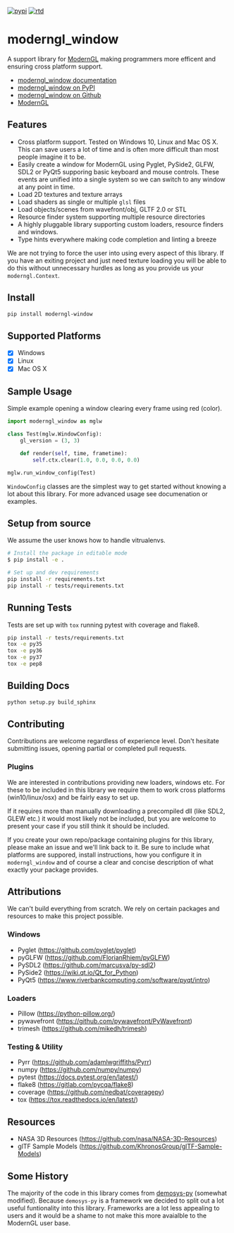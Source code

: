 [![pypi](https://badge.fury.io/py/moderngl-window.svg)](https://pypi.python.org/pypi/moderngl-window) [![rtd](https://readthedocs.org/projects/moderngl-window/badge/?version=latest)](https://moderngl-window.readthedocs.io)

# moderngl_window

A support library for [ModernGL](https://github.com/moderngl/moderngl)
making programmers more efficent and ensuring cross platform support.

* [moderngl_window documentation](https://moderngl-window.readthedocs.io)
* [moderngl_window on PyPI](https://pypi.org/project/moderngl-window)
* [moderngl_window on Github](https://github.com/moderngl/moderngl_window)
* [ModernGL](https://github.com/moderngl/moderngl)

## Features

* Cross platform support. Tested on Windows 10, Linux and Mac OS X.
  This can save users a lot of time and is often more difficult than most people imagine it to be.
* Easily create a window for ModernGL using Pyglet, PySide2, GLFW, SDL2 or PyQt5 supporing basic keyboard and mouse controls. These events are unified into a single system so we can switch to any window at any point in time.
* Load 2D textures and texture arrays
* Load shaders as single or multiple `glsl` files
* Load objects/scenes from wavefront/obj, GLTF 2.0 or STL
* Resource finder system supporting multiple resource directories
* A highly pluggable library supporting custom loaders,
  resource finders and windows.
* Type hints everywhere making code completion and linting a breeze

We are not trying to force the user into using every aspect of this
library. If you have an exiting project and just need texture loading
you will be able to do this without unnecessary hurdles as long as
you provide us your `moderngl.Context`.

## Install

```bash
pip install moderngl-window
```

## Supported Platforms

* [x] Windows
* [x] Linux
* [x] Mac OS X

## Sample Usage

Simple example opening a window clearing every frame using red (color).

```py
import moderngl_window as mglw

class Test(mglw.WindowConfig):
    gl_version = (3, 3)

    def render(self, time, frametime):
        self.ctx.clear(1.0, 0.0, 0.0, 0.0)

mglw.run_window_config(Test)
```

`WindowConfig` classes are the simplest way to get started without knowing
a lot about this library. For more advanced usage see documenation
or examples.

## Setup from source

We assume the user knows how to handle vitrualenvs.

```bash
# Install the package in editable mode
$ pip install -e .

# Set up and dev requirements
pip install -r requirements.txt
pip install -r tests/requirements.txt
```

## Running Tests

Tests are set up with `tox` running pytest with coverage and flake8.

```bash
pip install -r tests/requirements.txt
tox -e py35
tox -e py36
tox -e py37
tox -e pep8
```

## Building Docs

```bash
python setup.py build_sphinx
```

## Contributing

Contributions are welcome regardless of experience level.
Don't hesitate submitting issues, opening partial or completed
pull requests.

### Plugins

We are interested in contributions providing new loaders, windows etc.
For these to be included in this library we require them
to work cross platforms (win10/linux/osx) and be fairly easy to set up.

If it requires more than manually downloading a precompiled dll
(like SDL2, GLEW etc.) it would most likely not be included,
but you are welcome to present your case if you still think it should
be included.

If you create your own repo/package containing plugins for
this library, please make an issue and we'll link back to it.
Be sure to include what platforms are suppored, install
instructions, how you configure it in `moderngl_window` and
of course a clear and concise description of what exactly
your package provides. 

## Attributions

We can't build everything from scratch. We rely on certain packages
and resources to make this project possible.

### Windows

* Pyglet (https://github.com/pyglet/pyglet)
* pyGLFW (https://github.com/FlorianRhiem/pyGLFW)
* PySDL2 (https://github.com/marcusva/py-sdl2)
* PySide2 (https://wiki.qt.io/Qt_for_Python)
* PyQt5 (https://www.riverbankcomputing.com/software/pyqt/intro)

### Loaders

* Pillow (https://python-pillow.org/)
* pywavefront (https://github.com/pywavefront/PyWavefront)
* trimesh (https://github.com/mikedh/trimesh)

### Testing & Utility

* Pyrr (https://github.com/adamlwgriffiths/Pyrr)
* numpy (https://github.com/numpy/numpy)
* pytest (https://docs.pytest.org/en/latest/)
* flake8 (https://gitlab.com/pycqa/flake8)
* coverage (https://github.com/nedbat/coveragepy)
* tox (https://tox.readthedocs.io/en/latest/)

## Resources

* NASA 3D Resources (https://github.com/nasa/NASA-3D-Resources)
* glTF Sample Models (https://github.com/KhronosGroup/glTF-Sample-Models)

## Some History

The majority of the code in this library comes from [demosys-py](https://github.com/Contraz/demosys-py) (somewhat modified).
Because `demosys-py` is a framework we decided to split out a lot useful funtionality into this
library. Frameworks are a lot less appealing to users and it would be a shame to not make this
more avaialble to the ModernGL user base.
